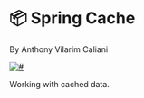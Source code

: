 # 📦 Spring Cache
By Anthony Vilarim Caliani

[![#](https://img.shields.io/badge/licence-MIT-blue.svg)](#)

Working with cached data.
